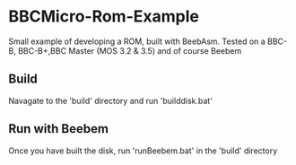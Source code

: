# BBCMicro-Rom-Example
Small example of developing a ROM, built with BeebAsm. Tested on a BBC-B, BBC-B+,BBC Master (MOS 3.2 &amp; 3.5) and of course Beebem

## Build

Navagate to the 'build' directory and run 'builddisk.bat'

## Run with Beebem

Once you have built the disk, run 'runBeebem.bat' in the 'build' directory


